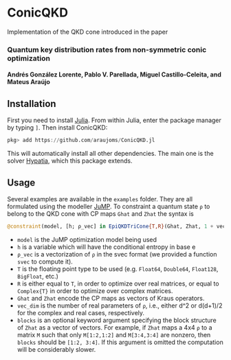 # ConicQKD
Implementation of the QKD cone introduced in the paper

### Quantum key distribution rates from non-symmetric conic optimization
#### Andrés González Lorente, Pablo V. Parellada, Miguel Castillo-Celeita, and Mateus Araújo

## Installation

First you need to install [Julia](https://docs.julialang.org/en/v1/manual/getting-started/). From within Julia, enter the package manager by typing `]`. Then install ConicQKD:
```julia
pkg> add https://github.com/araujoms/ConicQKD.jl
```
This will automatically install all other dependencies. The main one is the solver [Hypatia](https://github.com/jump-dev/Hypatia.jl), which this package extends.
## Usage

Several examples are available in the `examples` folder. They are all formulated using the modeller [JuMP](https://jump.dev/JuMP.jl/stable/tutorials/getting_started/getting_started_with_JuMP/). To constraint a quantum state `ρ` to belong to the QKD cone with CP maps `Ghat` and `Zhat` the syntax is

```julia
@constraint(model, [h; ρ_vec] in EpiQKDTriCone{T,R}(Ghat, Zhat, 1 + vec_dim; blocks))
```
- `model` is the JuMP optimization model being used
- `h` is a variable which will have the conditional entropy in base e
- `ρ_vec` is a vectorization of `ρ` in the svec format (we provided a function `svec` to compute it).
- `T` is the floating point type to be used (e.g. `Float64`, `Double64`, `Float128`, `BigFloat`, etc.)
- `R` is either equal to `T`, in order to optimize over real matrices, or equal to `Complex{T}` in order to optimize over complex matrices.
- `Ghat` and `Zhat` encode the CP maps as vectors of Kraus operators. 
- `vec_dim` is the number of real parameters of `ρ`, i.e., either d^2 or d(d+1)/2 for the complex and real cases, respectively.
- `blocks` is an optional keyword argument specifying the block structure of `Zhat` as a vector of vectors. For example, if `Zhat` maps a 4x4 `ρ` to a matrix `M` such that only `M[1:2,1:2]` and `M[3:4,3:4]` are nonzero, then `blocks` should be `[1:2, 3:4]`. If this argument is omitted the computation will be considerably slower.